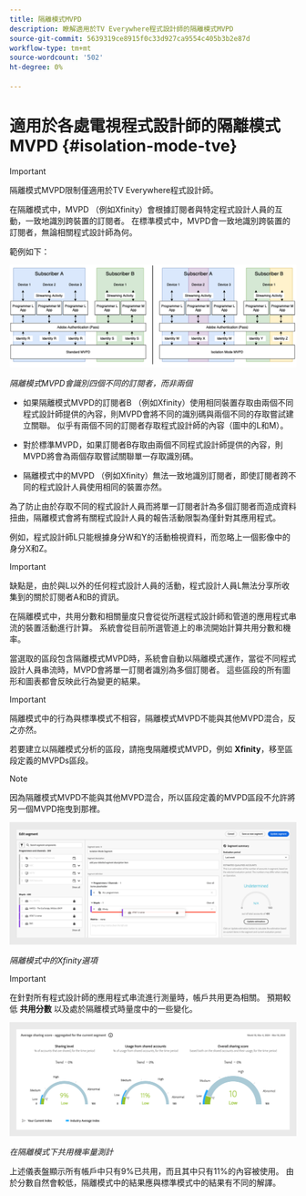 ```yaml
---
title: 隔離模式MVPD
description: 瞭解適用於TV Everywhere程式設計師的隔離模式MVPD
source-git-commit: 5639319ce8915f0c33d927ca9554c405b3b2e87d
workflow-type: tm+mt
source-wordcount: '502'
ht-degree: 0%

---
```



# 適用於各處電視程式設計師的隔離模式MVPD {#isolation-mode-tve}

>[!IMPORTANT]
>
> 隔離模式MVPD限制僅適用於TV Everywhere程式設計師。

在隔離模式中，MVPD （例如Xfinity）會根據訂閱者與特定程式設計人員的互動，一致地識別跨裝置的訂閱者。 在標準模式中，MVPD會一致地識別跨裝置的訂閱者，無論相關程式設計師為何。

範例如下：

![](assets/isolation-diff-new.png)

*隔離模式MVPD會識別四個不同的訂閱者，而非兩個*

* 如果隔離模式MVPD的訂閱者B （例如Xfinity）使用相同裝置存取由兩個不同程式設計師提供的內容，則MVPD會將不同的識別碼與兩個不同的存取嘗試建立關聯。 似乎有兩個不同的訂閱者存取程式設計師的內容（圖中的L和M）。

* 對於標準MVPD，如果訂閱者B存取由兩個不同程式設計師提供的內容，則MVPD將會為兩個存取嘗試關聯單一存取識別碼。

* 隔離模式中的MVPD （例如Xfinity）無法一致地識別訂閱者，即使訂閱者跨不同的程式設計人員使用相同的裝置亦然。

為了防止由於存取不同的程式設計人員而將單一訂閱者計為多個訂閱者而造成資料扭曲，隔離模式會將有關程式設計人員的報告活動限製為僅針對其應用程式。

例如，程式設計師L只能根據身分W和Y的活動檢視資料，而忽略上一個影像中的身分X和Z。

>[!IMPORTANT]
>
> 缺點是，由於與L以外的任何程式設計人員的活動，程式設計人員L無法分享所收集到的關於訂閱者A和B的資訊。

在隔離模式中，共用分數和相關量度只會從從所選程式設計師和管道的應用程式串流的裝置活動進行計算。 系統會從目前所選管道上的串流開始計算共用分數和機率。

當選取的區段包含隔離模式MVPD時，系統會自動以隔離模式運作，當從不同程式設計人員串流時，MVPD會將單一訂閱者識別為多個訂閱者。 這些區段的所有圖形和圖表都會反映此行為變更的結果。

>[!IMPORTANT]
>
> 隔離模式中的行為與標準模式不相容，隔離模式MVPD不能與其他MVPD混合，反之亦然。

若要建立以隔離模式分析的區段，請拖曳隔離模式MVPD，例如 **Xfinity**，移至區段定義的MVPDs區段。

>[!NOTE]
>
> 因為隔離模式MVPD不能與其他MVPD混合，所以區段定義的MVPD區段不允許將另一個MVPD拖曳到那裡。

![](assets/xfinity-in-segment.png)

*隔離模式中的Xfinity選項*

>[!IMPORTANT]
>
> 在針對所有程式設計師的應用程式串流進行測量時，帳戶共用更為相關。 預期較低 **共用分數** 以及處於隔離模式時量度中的一些變化。

![](assets/aggregate-sharing-isolation.png)

*在隔離模式下共用機率量測計*

上述儀表盤顯示所有帳戶中只有9%已共用，而且其中只有11%的內容被使用。 由於分數自然會較低，隔離模式中的結果應與標準模式中的結果有不同的解譯。
